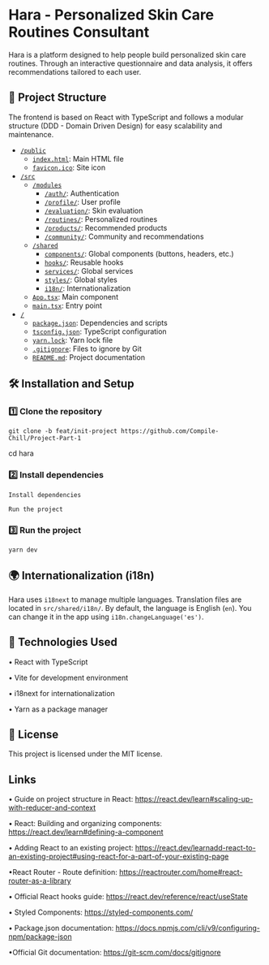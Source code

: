 # Hara - Personalized Skin Care Routines Consultant 

Hara is a platform designed to help people build personalized skin care routines. Through an interactive questionnaire and data analysis, it offers recommendations tailored to each user.

## 📂 Project Structure

The frontend is based on React with TypeScript and follows a modular structure (DDD - Domain Driven Design) for easy scalability and maintenance.

- [`/public`](#public)
  - [`index.html`](#indexhtml): Main HTML file
  - [`favicon.ico`](#faviconico): Site icon
- [`/src`](#src)
  - [`/modules`](#modules)
    - [`/auth/`](#auth): Authentication
    - [`/profile/`](#profile): User profile
    - [`/evaluation/`](#evaluation): Skin evaluation
    - [`/routines/`](#routines): Personalized routines
    - [`/products/`](#products): Recommended products
    - [`/community/`](#community): Community and recommendations
  - [`/shared`](#shared)
    - [`components/`](#components): Global components (buttons, headers, etc.)
    - [`hooks/`](#hooks): Reusable hooks
    - [`services/`](#services): Global services
    - [`styles/`](#styles): Global styles
    - [`i18n/`](#i18n): Internationalization
  - [`App.tsx`](#apptsx): Main component
  - [`main.tsx`](#maintsx): Entry point
- [`/`](#root)
  - [`package.json`](#packagejson): Dependencies and scripts
  - [`tsconfig.json`](#tsconfigjson): TypeScript configuration
  - [`yarn.lock`](#yarnlock): Yarn lock file
  - [`.gitignore`](#gitignore): Files to ignore by Git
  - [`README.md`](#readmemd): Project documentation


## 🛠️ Installation and Setup

### 1️⃣ Clone the repository

```git clone -b feat/init-project https://github.com/Compile-Chill/Project-Part-1```

cd hara

### 2️⃣ Install dependencies

``` Install dependencies ```

``` Run the project ```

### 3️⃣ Run the project

```yarn dev```

## 🌍 Internationalization (i18n)

Hara uses ```i18next``` to manage multiple languages. Translation files are located in ```src/shared/i18n/```. By default, the language is English (```en```). You can change it in the app using ```i18n.changeLanguage('es')```.


## 📌 Technologies Used

• React with TypeScript

• Vite for development environment

• i18next for internationalization

• Yarn as a package manager

## 📜 License

This project is licensed under the MIT license.

## Links 

• Guide on project structure in React: https://react.dev/learn#scaling-up-with-reducer-and-context

• React: Building and organizing components: https://react.dev/learn#defining-a-component

• Adding React to an existing project: https://react.dev/learnadd-react-to-an-existing-project#using-react-for-a-part-of-your-existing-page

•React Router - Route definition: https://reactrouter.com/home#react-router-as-a-library

• Official React hooks guide: https://react.dev/reference/react/useState

• Styled Components: https://styled-components.com/

• Package.json documentation: https://docs.npmjs.com/cli/v9/configuring-npm/package-json

•Official Git documentation: https://git-scm.com/docs/gitignore



